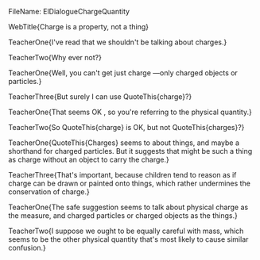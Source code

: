 FileName: ElDialogueChargeQuantity

WebTitle{Charge is a property, not a thing}

TeacherOne{I've read that we shouldn't be talking about charges.}

TeacherTwo{Why ever not?}

TeacherOne{Well, you can't get just charge &mdash;only charged objects or particles.}

TeacherThree{But surely I can use QuoteThis{charge}?}

TeacherOne{That seems OK , so you're referring to the physical quantity.}

TeacherTwo{So QuoteThis{charge} is OK, but not QuoteThis{charges}?}

TeacherOne{QuoteThis{Charges} seems to about things, and maybe a shorthand for charged particles. But it suggests that might be such a thing as charge without an object to carry the charge.}

TeacherThree{That's important, because children tend to reason as if charge can be drawn or painted onto things, which rather undermines the conservation of charge.}

TeacherOne{The safe suggestion seems to talk about physical charge as the measure, and charged particles or charged objects as the things.}

TeacherTwo{I suppose we ought to be equally careful with mass, which seems to be the other physical quantity that's most likely to cause similar confusion.}
